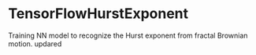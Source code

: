 # TensorFlowHurstExponent
Training NN model to recognize the Hurst exponent from fractal Brownian motion. 
updared
